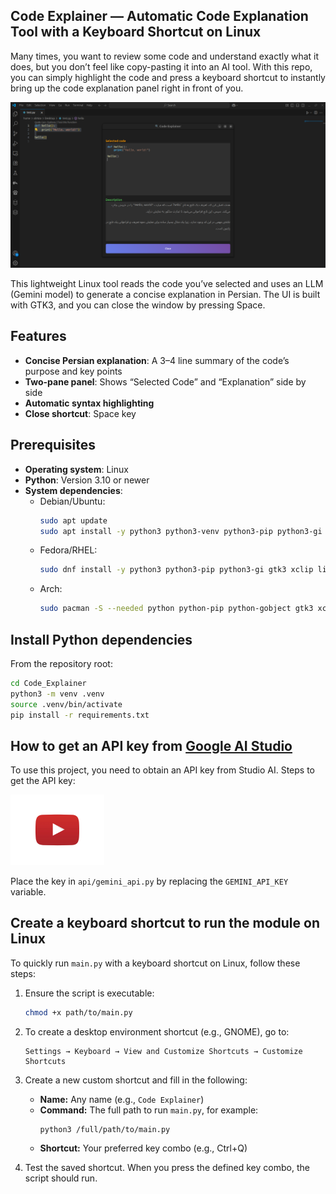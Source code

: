 ## Code Explainer — Automatic Code Explanation Tool with a Keyboard Shortcut on Linux

Many times, you want to review some code and understand exactly what it does, but you don’t feel like copy-pasting it into an AI tool. With this repo, you can simply highlight the code and press a keyboard shortcut to instantly bring up the code explanation panel right in front of you.

<div style="text-align: center;">
  <img src="./assets/img/sample.png" alt="panel" width="700"/>
  
</div>

This lightweight Linux tool reads the code you’ve selected and uses an LLM (Gemini model) to generate a concise explanation in Persian. The UI is built with GTK3, and you can close the window by pressing Space.

## Features
- **Concise Persian explanation**: A 3–4 line summary of the code’s purpose and key points
- **Two-pane panel**: Shows “Selected Code” and “Explanation” side by side
- **Automatic syntax highlighting**
- **Close shortcut**: Space key

## Prerequisites
- **Operating system**: Linux
- **Python**: Version 3.10 or newer
- **System dependencies**:
  - Debian/Ubuntu:
    ```bash
    sudo apt update
    sudo apt install -y python3 python3-venv python3-pip python3-gi gir1.2-gtk-3.0 xclip libnotify-bin
    ```
  - Fedora/RHEL:
    ```bash
    sudo dnf install -y python3 python3-pip python3-gi gtk3 xclip libnotify
    ```
  - Arch:
    ```bash
    sudo pacman -S --needed python python-pip python-gobject gtk3 xclip libnotify
    ```

## Install Python dependencies
From the repository root:
```bash
cd Code_Explainer
python3 -m venv .venv
source .venv/bin/activate
pip install -r requirements.txt
```

## How to get an API key from [Google AI Studio](https://aistudio.google.com/prompts/new_chat)

To use this project, you need to obtain an API key from Studio AI.
Steps to get the API key:

<a href="https://youtu.be/MziqV5U4U1o?si=iSIGzSf0d6gxK9Wd">
  <img src="./assets/img/youtube.png" alt="How to get an API from Studio AI" width="150" />
</a>

Place the key in `api/gemini_api.py` by replacing the `GEMINI_API_KEY` variable.

## Create a keyboard shortcut to run the module on Linux

To quickly run `main.py` with a keyboard shortcut on Linux, follow these steps:

1. Ensure the script is executable:
    ```bash
    chmod +x path/to/main.py
    ```

2. To create a desktop environment shortcut (e.g., GNOME), go to:

    ```
    Settings → Keyboard → View and Customize Shortcuts → Customize Shortcuts
    ```

3. Create a new custom shortcut and fill in the following:
   - **Name:** Any name (e.g., `Code Explainer`)
   - **Command:** The full path to run `main.py`, for example:
     ```bash
     python3 /full/path/to/main.py
     ```
   - **Shortcut:** Your preferred key combo (e.g., Ctrl+Q)

4. Test the saved shortcut. When you press the defined key combo, the script should run.


